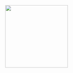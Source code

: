 <div style="display: flex; align-items: flex-start;">
  <img src="https://github-readme-stats.vercel.app/api/top-langs/?username=sokolovea&layout=compact&hide=JavaScript,css,Makefile,html,shell,cmake" style="height: 200px; pointer-events: none;">
</div>
